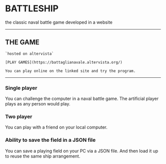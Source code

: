 # BATTLESHIP
the classic naval battle game developed in a website

***
## THE GAME

    `hosted on altervista`

    [PLAY GAMES](https://battaglianavale.altervista.org/)

    You can play online on the linked site and try the program.
***

### Single player
You can challenge the computer in a naval battle game. The artificial player plays as any person would play.

### Two player
You can play with a friend on your local computer.

### Ability to save the field in a JSON file
You can save a playing field on your PC via a JSON file. And then load it up to reuse the same ship arrangement.


